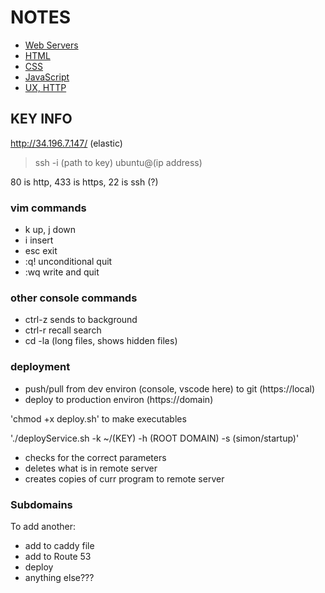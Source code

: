 # NOTES

- [Web Servers](./notes/web.md)
- [HTML](./notes/html.md)
- [CSS](./notes/css.md)
- [JavaScript](./notes/js.md)
- [UX, HTTP](./notes/webserv.md)


## KEY INFO
http://34.196.7.147/ (elastic)

> ssh -i (path to key) ubuntu@(ip address)

80 is http, 433 is https, 22 is ssh (?)

### vim commands
- k up, j down
- i insert
- esc exit
- :q! unconditional quit
- :wq write and quit

### other console commands
- ctrl-z sends to background
- ctrl-r recall search
- cd -la (long files, shows hidden files)

### deployment
* push/pull from dev environ (console, vscode here) to git (https://local)
* deploy to production environ (https://domain)

'chmod +x deploy.sh' to make executables

'./deployService.sh -k ~/(KEY) -h (ROOT DOMAIN) -s (simon/startup)'

* checks for the correct parameters
* deletes what is in remote server
* creates copies of curr program to remote server

### Subdomains
To add another:
* add to caddy file
* add to Route 53
* deploy
* anything else???
